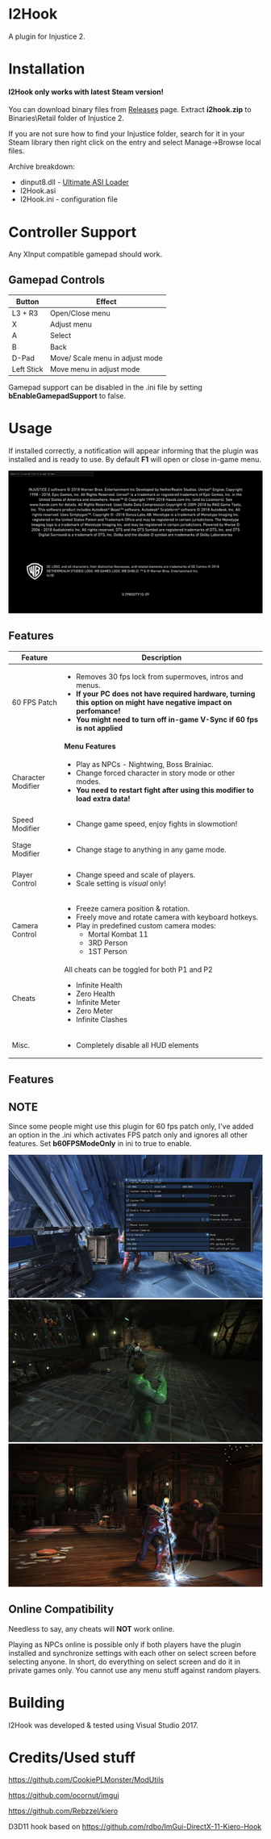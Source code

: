# I2Hook
A plugin for Injustice 2.

# Installation

####  I2Hook only works with latest Steam version!

You can download binary files from [Releases](https://github.com/ermaccer/I2Hook/) page. Extract **i2hook.zip**
to Binaries\Retail folder of Injustice 2.

If you are not sure how to find your Injustice folder, search for it in your Steam library then right click on the entry and select Manage->Browse local files.

Archive breakdown:

 - dinput8.dll - [Ultimate ASI Loader](https://github.com/ThirteenAG/Ultimate-ASI-Loader/)
 - I2Hook.asi 
 - I2Hook.ini - configuration file


# Controller Support
Any XInput compatible gamepad should work.

## Gamepad Controls
| Button | Effect |
| --- | --- |
| L3 + R3 | Open/Close menu|
| X | Adjust menu|
| A | Select |
| B | Back |
| D-Pad | Move/ Scale menu in adjust mode |
| Left Stick | Move menu in adjust mode |

Gamepad support can be disabled in the .ini file by setting **bEnableGamepadSupport** to false.

# Usage

If installed correctly, a notification will appear informing that the plugin was installed
and is ready to use. By default **F1** will open or close in-game menu.

![Preview](https://raw.githubusercontent.com/ermaccer/ermaccer.github.io/gh-pages/assets/mods/dcf2/i2hook/notif.jpg)


## Features
| Feature | Description |
| --- | --- |
|60 FPS Patch| <ul><li>Removes 30 fps lock from supermoves, intros and menus.</li><li>**If your PC does not have required hardware, turning this option on might have negative impact on perfomance!**</li> <li>**You might need to turn off in-game V-Sync if 60 fps is not applied**</li></ul> |
| | **Menu Features**| 
|Character Modifier| <ul><li>Play as NPCs - Nightwing, Boss Brainiac.</li><li>Change forced character in story mode or other modes.</li><li>**You need to restart fight after using this modifier to load extra data!**</ul>|
|Speed Modifier| <ul><li>Change game speed, enjoy fights in slowmotion!</li></ul> |
|Stage Modifier| <ul><li>Change stage to anything in any game mode.</li></ul> |
|Player Control| <ul><li>Change speed and scale of players.</li><li> Scale setting is *visual* only!</li></ul> |
|Camera Control| <ul><li>Freeze camera position & rotation.</li><li>Freely move and rotate camera with keyboard hotkeys.</li><li>Play in predefined custom camera modes: <ul><li>Mortal Kombat 11</li><li>3RD Person</li><li>1ST Person</li></ul> |
|Cheats| All cheats can be toggled for both P1 and P2 <ul><li>Infinite Health</li><li>Zero Health</li><li>Infinite Meter</li><li>Zero Meter</li><li>Infinite Clashes</li></ul> |
|Misc.| <ul><li>Completely disable all HUD elements</li></ul> |

## Features


## NOTE

Since some people might use this plugin for 60 fps patch only, I've added an option in the .ini which activates FPS patch only and ignores all other features. Set **b60FPSModeOnly** in ini to true to enable.

![Preview](https://raw.githubusercontent.com/ermaccer/ermaccer.github.io/gh-pages/assets/mods/dcf2/i2hook/4.jpg)
![Preview](https://raw.githubusercontent.com/ermaccer/ermaccer.github.io/gh-pages/assets/mods/dcf2/i2hook/5.jpg)
![Preview](https://raw.githubusercontent.com/ermaccer/ermaccer.github.io/gh-pages/assets/mods/dcf2/i2hook/2.jpg)

## Online Compatibility
Needless to say, any cheats will **NOT** work online.

Playing as NPCs online is possible only if both players
have the plugin installed and synchronize settings with each other on select
screen before selecting anyone. In short, do everything on select screen
and do it in private games only. You cannot use any menu stuff against
random players.

# Building

I2Hook was developed & tested using Visual Studio 2017.


# Credits/Used stuff

https://github.com/CookiePLMonster/ModUtils

https://github.com/ocornut/imgui

https://github.com/Rebzzel/kiero

D3D11 hook based on https://github.com/rdbo/ImGui-DirectX-11-Kiero-Hook
